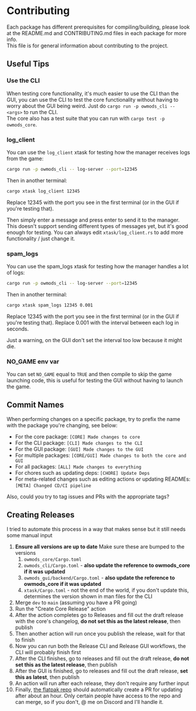 # Contributing

Each package has different prerequisites for compiling/building, please look at the README.md and CONTRIBUTING.md files in each package for more info.  
This file is for general information about contributing to the project.

## Useful Tips

### Use the CLI

When testing core functionality, it's much easier to use the CLI than the GUI, you can use the CLI to test the core functionality without having to worry about the GUI being weird. Just do `cargo run -p owmods_cli -- <args>` to run the CLI.  
The core also has a test suite that you can run with `cargo test -p owmods_core`.

### log_client

You can use the `log_client` xtask for testing how the manager receives logs from the game:

```sh
cargo run -p owmods_cli -- log-server --port=12345
```

Then in another terminal:

```sh
cargo xtask log_client 12345
```

Replace 12345 with the port you see in the first terminal (or in the GUI if you're testing that).

Then simply enter a message and press enter to send it to the manager. This doesn't support sending different types of messages yet, but it's good enough for testing. You can always edit `xtask/log_client.rs` to add more functionality / just change it.

### spam_logs

You can use the spam_logs xtask for testing how the manager handles a lot of logs:

```sh
cargo run -p owmods_cli -- log-server --port=12345
```

Then in another terminal:

```sh
cargo xtask spam_logs 12345 0.001
```

Replace 12345 with the port you see in the first terminal (or in the GUI if you're testing that).
Replace 0.001 with the interval between each log in seconds.

Just a warning, on the GUI don't set the interval too low because it might die.

### NO_GAME env var

You can set `NO_GAME` equal to `TRUE` and then compile to skip the game launching code, this is useful for testing the GUI without having to launch the game.

## Commit Names

When performing changes on a specific package, try to prefix the name with the package you're changing, see below:

- For the core package: `[CORE] Made changes to core`
- For the CLI package: `[CLI] Made changes to the CLI`
- For the GUI package: `[GUI] Made changes to the GUI`
- For multiple packages: `[CORE/GUI] Made changes to both the core and GUI`
- For all packages: `[ALL] Made changes to everything`
- For chores such as updating deps: `[CHORE] Update Deps`
- For meta-related changes such as editing actions or updating READMEs: `[META] Changed CD/CI pipeline`

Also, could you try to tag issues and PRs with the appropriate tags?

## Creating Releases

I tried to automate this process in a way that makes sense but it still needs some manual input

1. **Ensure all versions are up to date** Make sure these are bumped to the versions
   1. `owmods_core/Cargo.toml`
   2. `owmods_cli/Cargo.toml` - **also update the reference to owmods_core if it was updated**
   3. `owmods_gui/backend/Cargo.toml`  - **also update the reference to owmods_core if it was updated**
   4. `xtask/Cargo.toml` - not the end of the world, if you don't update this, determines the version shown in man files for the CLI
2. Merge `dev` to `main` (assuming you have a PR going)
3. Run the "Create Core Release" action
4. After the action completes go to Releases and fill out the draft release with the core's changelog, **do not set this as the latest release**, then publish
5. Then another action will run once you publish the release, wait for that to finish
6. Now you can run both the Release CLI and Release GUI workflows, the CLI will probably finish first
7. After the CLI finishes, go to releases and fill out the draft release, **do not set this as the latest release**, then publish
8. After the GUI is finished, go to releases and fill out the draft release, **set this as latest**, then publish
9. An action will run after each release, they don't require any further input
10. Finally, [the flatpak repo](https://github.com/flathub/com.outerwildsmods.owmods_gui) should automatically create a PR for updating after about an hour. Only certain people have access to the repo and can merge, so if you don't, @ me on Discord and I'll handle it.
